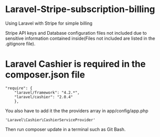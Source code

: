 Laravel-Stripe-subscription-billing
===================================

Using Laravel with Stripe for simple billing

Stripe API keys and Database configuration files not included due to sensitive information contained inside(Files not included are listed in the .gitignore file).

Laravel Cashier is required in the composer.json file
======================================================

```
"require": {
	"laravel/framework": "4.2.*",
	"laravel/cashier": "2.0.4"
	},
```

You also have to add it the the providers array in app/config/app.php 

```
'Laravel\Cashier\CashierServiceProvider'
```

Then run composer update in a terminal such as Git Bash.